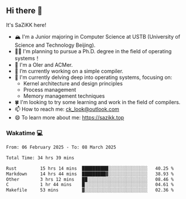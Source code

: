 ## Hi there 👋

It's SaZiKK here!

- 🏔️ I'm a Junior majoring in Computer Science  at USTB (University of Science and Technology Beijing).
- 🧑‍🎓 I'm planning to pursue a Ph.D. degree in the field of operating systems！
- 🚀 I'm a OIer and ACMer.
- 🔭 I’m currently working on a simple compiler.
- 🌱 I'm currently delving deep into operating systems, focusing on:
  - Kernel architecture and design principles
  - Process management
  - Memory management techniques
- 🍀 I'm looking to try some learning and work in the field of compilers.
- 📫 How to reach me: ck_look@outlook.com
- 😄 To learn more about me: https://sazikk.top

  
<!--
**SaZiKK/SaZiKK** is a ✨ _special_ ✨ repository because its `README.md` (this file) appears on your GitHub profile.

Here are some ideas to get you started:

- 🔭 I’m currently working on ...
- 🌱 I’m currently learning ...
- 👯 I’m looking to collaborate on ...
- 🤔 I’m looking for help with ...
- 💬 Ask me about ...
- 📫 How to reach me: ...
- 😄 Pronouns: ...
- ⚡ Fun fact: ...
-->

### Wakatime 💻

<!--START_SECTION:waka-->

```txt
From: 06 February 2025 - To: 08 March 2025

Total Time: 34 hrs 39 mins

Rust         15 hrs 14 mins  ██████████░░░░░░░░░░░░░░░   40.25 %
Markdown     14 hrs 44 mins  █████████▓░░░░░░░░░░░░░░░   38.93 %
Other        3 hrs 12 mins   ██░░░░░░░░░░░░░░░░░░░░░░░   08.46 %
C            1 hr 44 mins    █░░░░░░░░░░░░░░░░░░░░░░░░   04.61 %
Makefile     53 mins         ▓░░░░░░░░░░░░░░░░░░░░░░░░   02.36 %
```

<!--END_SECTION:waka-->
